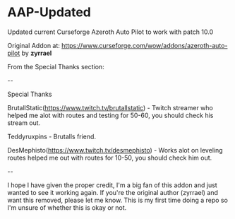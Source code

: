 # AAP-Updated
Updated current Curseforge Azeroth Auto Pilot to work with patch 10.0

Original Addon at: https://www.curseforge.com/wow/addons/azeroth-auto-pilot by <b>zyrrael</b>

From the Special Thanks section:

--

Special Thanks

BrutallStatic(https://www.twitch.tv/brutallstatic) - Twitch streamer who helped me alot with routes and testing for 50-60, you should check his stream out.

Teddyruxpins - Brutalls friend.

DesMephisto(https://www.twitch.tv/desmephisto) - Works alot on leveling routes helped me out with routes for 10-50, you should check him out.

--

I hope I have given the proper credit, I'm a big fan of this addon and just wanted to see it working again. 
If you're the original author (zyrrael) and want this removed, please let me know. This is my first time doing a repo so I'm unsure of whether this is okay or not. 
